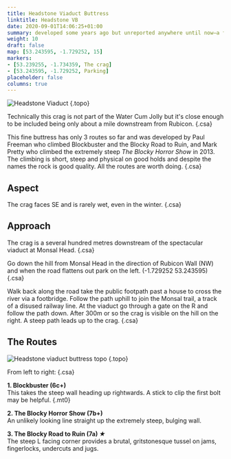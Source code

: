 ```yaml
---
title: Headstone Viaduct Buttress
linktitle: Headstone VB
date: 2020-09-01T14:06:25+01:00
summary: developed some years ago but unreported anywhere until now—a fine little buttress in a beautiful Peak district setting.
weight: 10
draft: false
map: [53.243595, -1.729252, 15]
markers:
- [53.239255, -1.734359, The crag]
- [53.243595, -1.729252, Parking]
placeholder: false
columns: true
---
```



![Headstone Viaduct](/img/peak/water-cum-jolly/Headstone-Viaduct.jpg)
{.topo}

Technically this crag is not part of the Water Cum Jolly but it's close enough to be included being only about a mile downstream from Rubicon.
{.csa}

This fine buttress has only 3 routes so far and was developed by Paul Freeman who climbed Blockbuster and the Blocky Road to Ruin, and Mark Pretty who climbed the extremely steep _The Blocky Horror Show_ in 2013. The climbing is short, steep and physical on good holds and despite the names the rock is good quality. All the routes are worth doing.
{.csa}

Aspect
------

The crag faces SE and is rarely wet, even in the winter.
{.csa}

Approach
--------

The crag is a several hundred metres downstream of the spectacular viaduct at Monsal Head.
{.csa}

Go down the hill from Monsal Head in the direction of Rubicon Wall (NW) and when the road flattens out park on the left. (-1.729252 53.243595)
{.csa}

Walk back along the road take the public footpath past a house to cross the river via a footbridge. Follow the path uphill to join the Monsal trail, a track of a disused railway line. At the viaduct go through a gate on the R and follow the path down. After 300m or so the crag is visible on the hill on the right. A steep path leads up to the crag.
{.csa}

The Routes
----------

![Headstone viaduct buttress topo](/img/peak/water-cum-jolly/headstone-topo.jpg)
{.topo}

From left to right:
{.csa}

**1. Blockbuster (6c+)**  
This takes the steep wall heading up rightwards. A stick to clip the first bolt may be helpful.
{.mt0}

**2. The Blocky Horror Show (7b+)**  
An unlikely looking line straight up the extremely steep, bulging wall.

**3. The Blocky Road to Ruin (7a) *★***  
The steep L facing corner provides a brutal, gritstonesque tussel on jams, fingerlocks, undercuts and jugs.